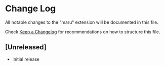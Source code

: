 # Change Log

All notable changes to the "maru" extension will be documented in this file.

Check [Keep a Changelog](http://keepachangelog.com/) for recommendations on how to structure this file.

## [Unreleased]

- Initial release
